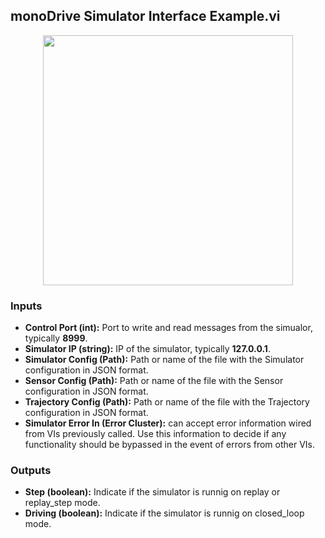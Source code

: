 ## monoDrive Simulator Interface Example.vi
<p align="center">
<img src="https://github.com/monoDriveIO/client/raw/master/WikiPhotos/LV_client/monoDrive_Simulator_Interface_Examplec.png" 
width="400"  />
</p>

### Inputs

- **Control Port (int):** Port to write and read messages from the simualor, typically **8999**.
- **Simulator IP (string):** IP of the simulator, typically **127.0.0.1**.
- **Simulator Config (Path):** Path or name of the file with the Simulator configuration in JSON format.
- **Sensor Config (Path):** Path or name of the file with the Sensor configuration in JSON format.
- **Trajectory Config (Path):** Path or name of the file with the Trajectory configuration in JSON format.
- **Simulator Error In (Error Cluster):** can accept error information wired from VIs previously called. Use this information to decide if any functionality should be bypassed in the event of errors from other VIs.


### Outputs

- **Step (boolean):** Indicate if the simulator is runnig on replay or replay_step mode.
- **Driving (boolean):** Indicate if the simulator is runnig on closed_loop mode.
